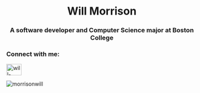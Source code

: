 <h1 align="center">Will Morrison</h1>
<h3 align="center">A software developer and Computer Science major at Boston College</h3>
<h3 align="left">Connect with me:</h3>
<p align="left">
<a href="https://www.linkedin.com/in/will-morrison" target="blank"><img align="center" src="https://raw.githubusercontent.com/rahuldkjain/github-profile-readme-generator/master/src/images/icons/Social/linked-in-alt.svg" alt="will-morrison-247589226/" height="30" width="40" /></a>
</p>

<p><img align="center" src="https://github-readme-stats.zohan.tech/api/top-langs?username=morrisonwill&show_icons=true&locale=en&layout=compact" alt="morrisonwill" /></p>

